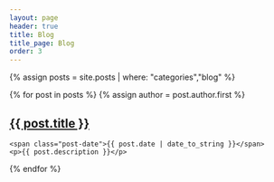 ```yaml
---
layout: page
header: true
title: Blog
title_page: Blog
order: 3
---
```


{% assign posts = site.posts | where: "categories","blog" %}

<div class="posts">
  {% for post in posts %}
  {% assign author = post.author.first %}
  <div class="post">
    <h2 class="post-title dd-post-title">
      <a href="{{ post.url }}">
        {{ post.title }}
      </a>
    </h2>

    <span class="post-date">{{ post.date | date_to_string }}</span>
    <p>{{ post.description }}</p>
  </div>
  {% endfor %}
</div>
